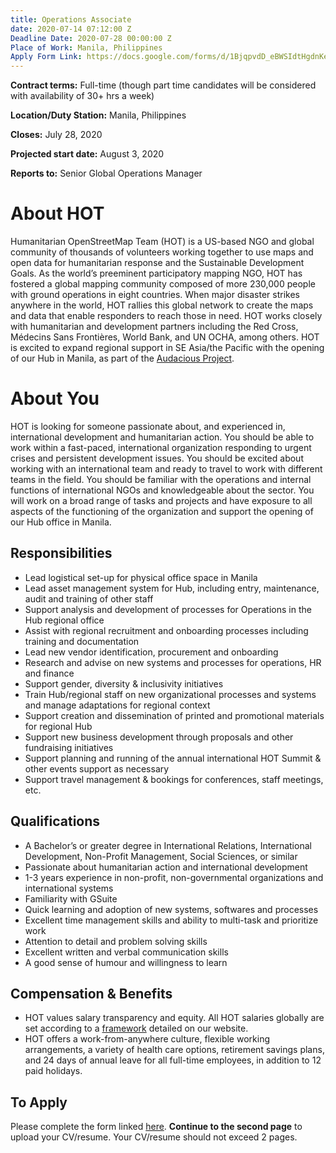 ```yaml
---
title: Operations Associate
date: 2020-07-14 07:12:00 Z
Deadline Date: 2020-07-28 00:00:00 Z
Place of Work: Manila, Philippines
Apply Form Link: https://docs.google.com/forms/d/1BjqpvdD_eBWSIdtHgdnKesK9cVVitXapNi33SnW7R0E/edit?usp=sharing
---
```


**Contract terms:** Full-time (though part time candidates will be considered with availability of 30+ hrs a week)

**Location/Duty Station:** Manila, Philippines

**Closes:** July 28, 2020 

**Projected start date:** August 3, 2020

**Reports to:** Senior Global Operations Manager

# About HOT

Humanitarian OpenStreetMap Team (HOT) is a US-based NGO and global community of thousands of volunteers working together to use maps and open data for humanitarian response and the Sustainable Development Goals. As the world’s preeminent participatory mapping NGO, HOT has fostered a global mapping community composed of more 230,000 people with ground operations in eight countries. When major disaster strikes anywhere in the world, HOT rallies this global network to create the maps and data that enable responders to reach those in need. HOT works closely with humanitarian and development partners including the Red Cross, Médecins Sans Frontières, World Bank, and UN OCHA, among others. HOT is excited to expand regional support in SE Asia/the Pacific with the opening of our Hub in Manila, as part of the [Audacious Project](https://audaciousproject.org/ideas/2020/humanitarian-openstreetmap-team). 

# About You 

HOT is looking for someone passionate about, and experienced in, international development and humanitarian action. You should be able to work within a fast-paced, international organization responding to urgent crises and persistent development issues. You should be excited about working with an international team and ready to travel to work with different teams in the field. You should be familiar with the operations and internal functions of international NGOs and knowledgeable about the sector.  You will work on a broad range of tasks and projects and have exposure to all aspects of the functioning of the organization and support the opening of our Hub office in Manila.
 
## Responsibilities
 
* Lead logistical set-up for physical office space in Manila
* Lead asset management system for Hub, including entry, maintenance, audit and training of other staff
* Support analysis and development of processes for Operations in the Hub regional office
* Assist with regional recruitment and onboarding processes including training and documentation 
* Lead new vendor identification, procurement and onboarding 
* Research and advise on new systems and processes for operations, HR and finance
* Support gender, diversity & inclusivity initiatives 
* Train Hub/regional staff on new organizational processes and systems and manage adaptations for regional context 
* Support creation and dissemination of printed and promotional materials for regional Hub
* Support new business development through proposals and other fundraising initiatives 
* Support planning and running of the annual international HOT Summit & other events support as necessary 
* Support travel management & bookings for conferences, staff meetings, etc.

## Qualifications 

* A Bachelor’s or greater degree in International Relations, International Development, Non-Profit Management, Social Sciences, or similar 
* Passionate about humanitarian action and international development 
* 1-3 years experience in non-profit, non-governmental organizations and international systems
* Familiarity with GSuite
* Quick learning and adoption of new systems, softwares and processes
* Excellent time management skills and ability to multi-task and prioritize work
* Attention to detail and problem solving skills
* Excellent written and verbal communication skills
* A good sense of humour and willingness to learn

## Compensation & Benefits

* HOT values salary transparency and equity. All HOT salaries globally are set according to a [framework](https://www.hotosm.org/salaries) detailed on our website.
* HOT offers a work-from-anywhere culture, flexible working arrangements, a variety of health care options, retirement savings plans, and 24 days of annual leave for all full-time employees, in addition to 12 paid holidays. 

## To Apply

Please complete the form linked [here](https://docs.google.com/forms/d/e/1FAIpQLSc61CK91Oa5sEP6mmtp3jNsaYPC4392Fi1kA_RZSvy3mMhXxg/viewform?usp=sf_link). **Continue to the second page** to upload your CV/resume. Your CV/resume should not exceed 2 pages. 